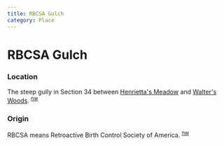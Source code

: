 ```yaml
---
title: RBCSA Gulch
category: Place
---
```

# RBCSA Gulch
### Location

The steep gully in Section 34 between [Henrietta's Meadow](Henrietta's-Meadow) and [Walter's Woods](Walter's-Woods). <sup>[nw][]</sup>

### Origin

RBCSA means Retroactive Birth Control Society of America. <sup>[nw][]</sup>


[nw]: Names-Walt "Meany Names by Walter Little, 1984"
